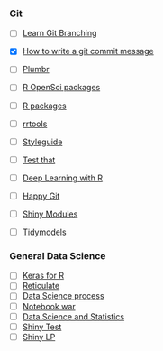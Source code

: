 
### Git 
- [ ] [Learn Git Branching](https://learngitbranching.js.org/)
- [x] [How to write a git commit message](https://chris.beams.io/posts/git-commit/)


- [ ] [Plumbr](https://rviews.rstudio.com/2018/08/30/slack-and-plumber-part-one/)
- [ ] [R OpenSci packages](https://devguide.ropensci.org/)
- [ ] [R packages](http://r-pkgs.had.co.nz/)
- [ ] [rrtools](https://annakrystalli.me/rrtools-repro-research/intro.html)
- [ ] [Styleguide](http://style.tidyverse.org/)
- [ ] [Test that](http://r-pkgs.had.co.nz/tests.html)

- [ ] [Deep Learning with R](https://blog.rstudio.com/2018/09/12/getting-started-with-deep-learning-in-r/)
- [ ] [Happy Git](https://www.rstudio.com/resources/videos/happy-git-and-gihub-for-the-user-tutorial/)
- [ ] [Shiny Modules]()
- [ ] [Tidymodels](https://rviews.rstudio.com/2019/06/19/a-gentle-intro-to-tidymodels/)

### General Data Science
- [ ] [Keras for R](https://blog.rstudio.com/2017/09/05/keras-for-r/)
- [ ] [Reticulate](https://rstudio.github.io/reticulate/)
- [ ] [Data Science process](https://simplystatistics.org/2018/09/14/divergent-and-convergent-phases-of-data-analysis/)
- [ ] [Notebook war](https://yihui.name/en/2018/09/notebook-war/)
- [ ] [Data Science and Statistics](https://www.youtube.com/watch?v=C1zMUjHOLr4)
- [ ] [Shiny Test](https://github.com/rstudio/shinytest)
- [ ] [Shiny LP](https://github.com/jasdumas/shinyLP)
